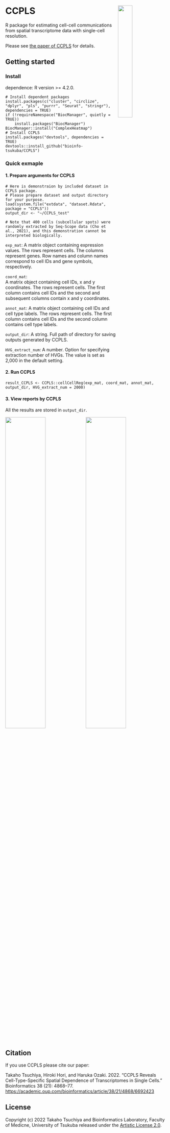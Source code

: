 # CCPLS <img src="https://user-images.githubusercontent.com/49115350/114253008-345bf600-99e3-11eb-8b62-4af53ed665f9.png" width="30%" align="right" />

R package for estimating cell-cell communications from spatial transcriptome data with single-cell resolution.

Please see [the paper of CCPLS](https://academic.oup.com/bioinformatics/article/38/21/4868/6692423) for details.

## Getting started

### Install

dependence: R version >= 4.2.0.

```
# Install dependent packages
install.packages(c("cluster", "circlize", "dplyr", "pls", "purrr", "Seurat", "stringr"), dependencies = TRUE)
if (!requireNamespace("BiocManager", quietly = TRUE))
    install.packages("BiocManager")
BiocManager::install("ComplexHeatmap")
# Install CCPLS
install.packages("devtools", dependencies = TRUE)
devtools::install_github("bioinfo-tsukuba/CCPLS")
 ```

### Quick exmaple

#### 1. Prepare arguments for CCPLS

```
# Here is demonstraion by included dataset in CCPLS package.
# Please prepare dataset and output directory for your purpose.
load(system.file("extdata", "dataset.Rdata", package = "CCPLS"))
output_dir <- "~/CCPLS_test"

# Note that 400 cells (subcellular spots) were randomly extracted by Seq-Scope data (Cho et al., 2021), and this demonstration cannot be interpreted biologically.
```

```exp_mat```:
A matrix object containing expression values. The rows represent cells. The columns represent genes. Row names and column names correspond to cell IDs and gene symbols, respectively.

```coord_mat```:	
A matrix object containing cell IDs, x and y coordinates. The rows represent cells. The first column contains cell IDs and the second and subsequent columns contain x and y coordinates.

```annot_mat```:
A matrix object containing cell IDs and cell type labels. The rows represent cells. The first column contains cell IDs and the second column contains cell type labels.

```output_dir```:
A string. Full path of directory for saving outputs generated by CCPLS.

```HVG_extract_num```:
A number. Option for specifying extraction number of HVGs. The value is set as 2,000 in the default setting.

#### 2. Run CCPLS

```
result_CCPLS <- CCPLS::cellCellReg(exp_mat, coord_mat, annot_mat, output_dir, HVG_extract_num = 2000)
```

#### 3. View reports by CCPLS

All the results are stored in ```output_dir```.

<img src="https://user-images.githubusercontent.com/49115350/148733504-73c78ba4-b8d1-4c31-9026-925c827ae5cb.png" width="50%"><img src="https://user-images.githubusercontent.com/49115350/148733531-6943ef3e-ba43-466b-8177-c8cfb7f2e166.png" width="50%">

## Citation

If you use CCPLS please cite our paper:

Takaho Tsuchiya, Hiroki Hori, and Haruka Ozaki. 2022. “CCPLS Reveals Cell-Type-Specific Spatial Dependence of Transcriptomes in Single Cells.” Bioinformatics  38 (21): 4868–77. https://academic.oup.com/bioinformatics/article/38/21/4868/6692423

## License
Copyright (c) 2022 Takaho Tsuchiya and Bioinformatics Laboratory, Faculty of Medicne, University of Tsukuba released under the [Artistic License 2.0](http://www.perlfoundation.org/artistic_license_2_0).
